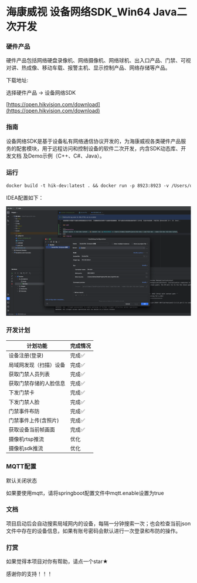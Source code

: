 # 海康威视 设备网络SDK_Win64 Java二次开发

### 硬件产品

硬件产品包括网络硬盘录像机、网络摄像机、网络球机、出入口产品、门禁、可视对讲、热成像、移动车载、报警主机、显示控制产品、网络存储等产品。

下载地址:

选择硬件产品 -> 设备网络SDK

[https://open.hikvision.com/download](https://open.hikvision.com/download)

### 指南

设备网络SDK是基于设备私有网络通信协议开发的，为海康威视各类硬件产品服务的配套模块，用于远程访问和控制设备的软件二次开发，内含SDK动态库、开发文档 及Demo示例（C++、C#、Java）。

### 运行

```dockerfile
docker build -t hik-dev:latest . && docker run -p 8923:8923 -v /Users/oldwei/IdeaProjects/hik-dev/:/opt/hik-dev --name hik-dev hik-dev:latest
```

IDEA配置如下：

![img.png](img/img.png)
### 开发计划

| 计划功能        | 完成情况 |
|-------------|------|
| 设备注册(登录)    | 完成✅  |
| 局域网发现（扫描）设备 | 完成✅  |
| 获取门禁人员列表    | 完成✅  |
| 获取门禁存储的人脸信息 | 完成✅  |
| 下发门禁卡       | 完成✅  |
| 下发门禁人脸      | 完成✅  |
| 门禁事件布防      | 完成✅  |
| 门禁事件上传(含照片) | 完成✅  |
| 获取设备当前帧画面   | 完成✅  |
| 摄像机rtsp推流   | 优化   |
| 摄像机sdk推流    | 优化   |

### MQTT配置

默认关闭状态

如果要使用mqtt，请将springboot配置文件中mqtt.enable设置为true

### 文档

项目启动后会自动搜索局域网内的设备，每隔一分钟搜索一次；也会检查当前json文件中存在的设备信息，如果有账号密码会默认进行一次登录和布防的操作。

### 打赏

如果觉得本项目对你有帮助，请点一个star★

感谢你的支持！！！